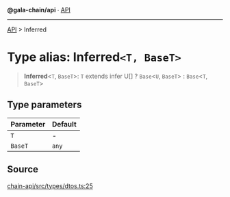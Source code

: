 **@gala-chain/api** ∙ [API](../exports.md)

***

[API](../exports.md) > Inferred

# Type alias: Inferred`<T, BaseT>`

> **Inferred**\<`T`, `BaseT`\>: `T` extends infer U[] ? `Base`\<`U`, `BaseT`\> : `Base`\<`T`, `BaseT`\>

## Type parameters

| Parameter | Default |
| :------ | :------ |
| `T` | - |
| `BaseT` | `any` |

## Source

[chain-api/src/types/dtos.ts:25](https://github.com/GalaChain/sdk/blob/bcbbb18/chain-api/src/types/dtos.ts#L25)
